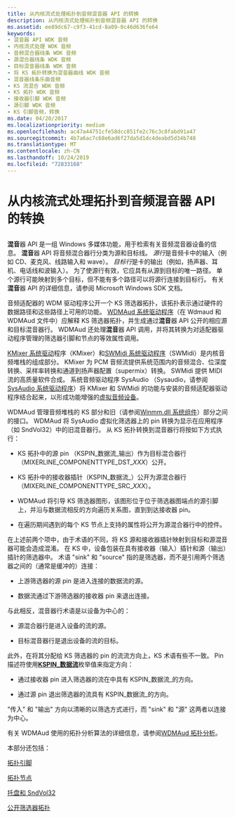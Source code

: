 ```yaml
---
title: 从内核流式处理拓扑到音频混音器 API 的转换
description: 从内核流式处理拓扑到音频混音器 API 的转换
ms.assetid: ee89dc67-c9f3-41cd-8a09-0c46d636fe64
keywords:
- 混音器 API WDK 音频
- 内核流式处理 WDK 音频
- 音频混合器线条 WDK 音频
- 源混合器线条 WDK 音频
- 目标混音器线条 WDK 音频
- 将 KS 拓扑转换为混音器曲线 WDK 音频
- 混音器线条乐曲音频
- KS 流混合 WDK 音频
- KS 拓扑 WDK 音频
- 接收器引脚 WDK 音频
- 源引脚 WDK 音频
- KS 引脚音频，转换
ms.date: 04/20/2017
ms.localizationpriority: medium
ms.openlocfilehash: ac47a44751cfe58dcc851fe2c76c3c8fabd91a47
ms.sourcegitcommit: 4b7a6ac7c68e6ad6f27da5d1dc4deabd5d34b748
ms.translationtype: MT
ms.contentlocale: zh-CN
ms.lasthandoff: 10/24/2019
ms.locfileid: "72833168"
---
```

# <a name="kernel-streaming-topology-to-audio-mixer-api-translation"></a>从内核流式处理拓扑到音频混音器 API 的转换


## <span id="kernel_streaming_topology_to_audio_mixer_api_translation"></span><span id="KERNEL_STREAMING_TOPOLOGY_TO_AUDIO_MIXER_API_TRANSLATION"></span>


**混音**器 API 是一组 Windows 多媒体功能，用于检索有关音频混音器设备的信息。 **混音**器 API 将音频混合器行分类为源和目标线。 *源行*是音频卡中的输入（例如 CD、麦克风、线路输入和 wave）。 *目标行*是卡的输出（例如，扬声器、耳机、电话线和波输入）。 为了使源行有效，它应具有从源到目标的唯一路径。 单个源行可能映射到多个目标，但不能有多个路径可以将源行连接到目标行。 有关**混音**器 API 的详细信息，请参阅 Microsoft Windows SDK 文档。

音频适配器的 WDM 驱动程序公开一个 KS 筛选器拓扑，该拓扑表示通过硬件的数据路径和这些路径上可用的功能。 [WDMAud 系统驱动程序](user-mode-wdm-audio-components.md#wdmaud_system_driver)（在 Wdmaud 和 WDMAud 文件中）应解释 KS 筛选器拓扑，并生成通过**混音**器 API 公开的相应源和目标混音器行。 WDMAud 还处理**混音**器 API 调用，并将其转换为对适配器驱动程序管理的筛选器引脚和节点的等效属性调用。

[KMixer 系统驱动](kernel-mode-wdm-audio-components.md#kmixer_system_driver)程序（KMixer）和[SWMidi 系统驱动程序](kernel-mode-wdm-audio-components.md#swmidi_system_driver)（SWMidi）是内核音频堆栈的组成部分。 KMixer 为 PCM 音频流提供系统范围内的音频混合、位深度转换、采样率转换和通道到扬声器配置（supermix）转换。 SWMidi 提供 MIDI 流的高质量软件合成。 系统音频驱动程序 SysAudio （Sysaudio，请参阅[SysAudio 系统驱动程序](kernel-mode-wdm-audio-components.md#sysaudio_system_driver)）将 KMixer 和 SWMidi 的功能与安装的音频适配器驱动程序结合起来，以形成功能增强的[虚拟音频设备](virtual-audio-devices.md)。

WDMAud 管理音频堆栈的 KS 部分和旧（请参阅[Winmm.dll 系统组件](user-mode-wdm-audio-components.md#winmm_system_component)）部分之间的接口。 WDMAud 将 SysAudio 虚拟化筛选器上的 pin 转换为显示在应用程序（如 SndVol32）中的旧混音器行。 从 KS 拓扑转换到混音器行将按如下方式执行：

-   KS 拓扑中的源 pin （KSPIN\_数据流\_输出）作为目标混合器行（MIXERLINE\_COMPONENTTYPE\_DST\_*XXX*）公开。

-   KS 拓扑中的接收器插针（KSPIN\_数据流\_）公开为源混合器行（MIXERLINE\_COMPONENTTYPE\_SRC\_*XXX*）。

-   WDMAud 将引导 KS 筛选器图形，该图形位于位于筛选器图端点的源引脚上，并沿与数据流相反的方向遍历关系图，直到到达接收器 pin。

-   在遍历期间遇到的每个 KS 节点上支持的属性将公开为源混合器行中的控件。

在上述前两个项中，由于术语的不同，将 KS 源和接收器插针映射到目标和源混音器可能会造成混淆。 在 KS 中，设备包装在具有接收器（输入）插针和源（输出）插针的筛选器中。 术语 "sink" 和 "source" 指的是筛选器，而不是引用两个筛选器之间的（通常是缓冲的）连接：

-   上游筛选器的源 pin 是进入连接的数据流的源。

-   数据流通过下游筛选器的接收器 pin 来退出连接。

与此相反，混音器行术语是以设备为中心的：

-   源混合器行是进入设备的流的源。

-   目标混音器行是退出设备的流的目标。

此外，在将其分配给 KS 筛选器的 pin 的流流方向上，KS 术语有些不一致。 Pin 描述符使用[**KSPIN\_数据流**](https://docs.microsoft.com/windows-hardware/drivers/ddi/ks/ne-ks-kspin_dataflow)枚举值来指定方向：

-   通过接收器 pin 进入筛选器的流在中具有 KSPIN\_数据流\_的方向。

-   通过源 pin 退出筛选器的流具有 KSPIN\_数据流\_的方向。

"传入" 和 "输出" 方向以清晰的以筛选方式进行，而 "sink" 和 "源" 这两者以连接为中心。

有关 WDMAud 使用的拓扑分析算法的详细信息，请参阅[WDMAud 拓扑分析](wdmaud-topology-parsing.md)。

本部分还包括：

[拓扑引脚](topology-pins.md)

[拓扑节点](topology-nodes.md)

[托盘和 SndVol32](systray-and-sndvol32.md)

[公开筛选器拓扑](exposing-filter-topology.md)

 

 





